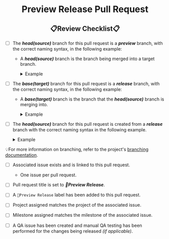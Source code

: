 <!--
    !! NOTE !! - ONLY PROJECT OWNERS AND MAINTAINERS CAN CREATE PRODUCTION AND PREVIEW RELEASE PULL REQUESTS
    Please use the "preview-release-pr" pull request template if you have contributions to make.
-->
<!--suppress HtmlDeprecatedAttribute -->
<h1 style="font-weight:bold" align="center">Preview Release Pull Request</h1>
<h2 style="font-weight:bold" align="center">📋Review Checklist📋</h2>

- [ ] The **_head(source)_** branch for this pull request is a **_preview_** branch, with the correct naming syntax, in the following example:
  - A **_head(source)_** branch is the branch being merged into a target branch.
    <details closed><summary>Example</summary>

      ``` xml
      Syntax: preview/v<major>.<minor>.<patch>-preview.<prev-num>
      Example: preview/v1.2.3-preview.4
      ```
    </details>

- [ ] The **_base(target)_** branch for this pull request is a **_release_** branch, with the correct naming syntax, in the following example:
  - A **_base(target)_** branch is the branch that the **_head(source)_** branch is merging into.
    <details closed><summary>Example</summary>

      ``` xml
      Syntax: release/v<major>.<minor>.<patch>
      Example: release/v1.2.3
      ```
    </details>

- [ ] The **_head(source)_** branch for this pull request is created from a **_release_** branch with the correct naming syntax in the following example.
  <details closed><summary>Example</summary>

    ``` xml
    Syntax: release/v<major>.<minor>.<patch>
    Example: release/v1.2.3
    ```
  </details>

💡For more information on branching, refer to the project's [branching documentation](https://github.com/KinsonDigital/.github/blob/master/docs/BranchingFullGitFlow.md).

- [ ] Associated issue exists and is linked to this pull request.
  - One issue per pull request.

- [ ] Pull request title is set to _**🚀Preview Release**_.

- [ ] A `🚀Preview Release` label has been added to this pull request. 

- [ ] Project assigned matches the project of the associated issue.

- [ ] Milestone assigned matches the milestone of the associated issue.

- [ ] A QA issue has been created and manual QA testing has been performed for the changes being released _(if applicable)_.
